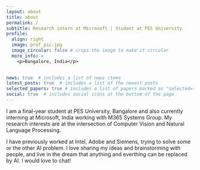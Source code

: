 ```yaml
---
layout: about
title: about
permalink: /
subtitle: Research intern at Microsoft | Student at PES University
profile:
  align: right
  image: prof_pic.jpg
  image_circular: false # crops the image to make it circular
  more_info: >
    <p>Bangalore, India</p>
  

news: true  # includes a list of news items
latest_posts: true  # includes a list of the newest posts
selected_papers: true # includes a list of papers marked as "selected={true}"
social: true  # includes social icons at the bottom of the page
---
```


I am a final-year student at PES University, Bangalore and also currently interning at Microsoft, India working with M365 Systems Group. My research interests are at the intersection of Computer Vision and Natural Language Processing.

I have previously worked at Intel, Adobe and Siemens, trying to solve some or the other AI problem. I love sharing my ideas and brainstorming with people, and live in the dream that anything and everthing can be replaced by AI. I would love to chat!

<!-- Write your biography here. Tell the world about yourself. Link to your favorite [subreddit](http://reddit.com). You can put a picture in, too. The code is already in, just name your picture `prof_pic.jpg` and put it in the `img/` folder.

Put your address / P.O. box / other info right below your picture. You can also disable any of these elements by editing `profile` property of the YAML header of your `_pages/about.md`. Edit `_bibliography/papers.bib` and Jekyll will render your [publications page](/al-folio/publications/) automatically.

Link to your social media connections, too. This theme is set up to use [Font Awesome icons](https://fontawesome.com/) and [Academicons](https://jpswalsh.github.io/academicons/), like the ones below. Add your Facebook, Twitter, LinkedIn, Google Scholar, or just disable all of them. -->